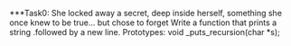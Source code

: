 ***Task0: She locked away a secret, deep inside herself, something she once knew to be true... but chose to forget
   Write a function that prints a string .followed by a new line.
   Prototypes: void _puts_recursion(char *s);


